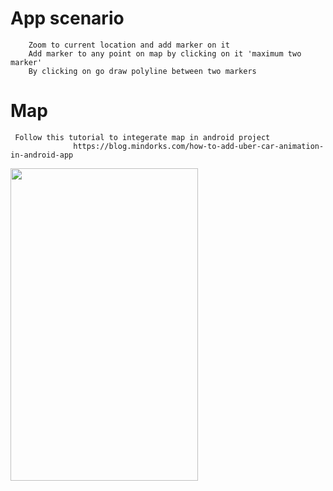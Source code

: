 # App scenario 
        Zoom to current location and add marker on it
        Add marker to any point on map by clicking on it 'maximum two marker'
        By clicking on go draw polyline between two markers  
        
        
         

# Map 	
     Follow this tutorial to integerate map in android project 
                  https://blog.mindorks.com/how-to-add-uber-car-animation-in-android-app


<img src="https://user-images.githubusercontent.com/25991597/81448820-5455ba80-917f-11ea-9dd0-b581aade9073.png" width="300" height="500" />

